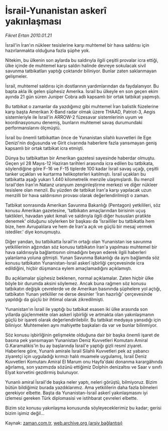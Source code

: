 # İsrail-Yunanistan askerî yakınlaşması

*Fikret Ertan 2010.01.21*

<tr><td class="metin" colspan="2" style="padding-top: 20px; padding-left: 5px; ">İsrail'in İran'ın nükleer tesislerine karşı muhtemel bir hava saldırısı için hazırlanmakta olduğuna fazla şüphe yok.</td></tr><tr><td class="metin" colspan="2" style="padding-top: 20px; padding-left: 5px; "><p> Nitekim, bu ülkenin son aylarda bu saldırıyla ilgili çeşitli provalar icra ettiği, ülke içinde de muhtemel karşı saldırı halinde devreye sokulacak sivil savunma tatbikatları yaptığı çoktandır biliniyor. Bunlar zaten saklanmayan gelişmeler.
<p> İsrail, muhtemel saldırısı için dostlarının yardımlarından da faydalanıyor. Bu bapta akla ilk gelen şüphesiz Amerika. İsrail bu ülkeyle en son geçen ekim ayında 21 gün süren Juniper Cobra adlı kapsamlı bir ortak tatbikat yapmıştı.
<p> Bu tatbikat o zamanlar da yazdığımız gibi muhtemel İran balistik füzelerine karşı başta Amerikan X-Band radar olmak üzere THAAD, Patriot-3, Aegis sistemleriyle ile İsrail'in ARROW-2 füzesavar sistemlerinin uyum ve koordinasyonunu denemiş, bunların muhtemel savaş durumundaki performanslarını ölçmüştü.
<p> İsrail bu önemli tatbikattan önce de Yunanistan silahlı kuvvetleri ile Ege Denizi'nin doğusunda ve Girit civarında haberlere fazla yansımayan geniş kapsamlı bir ortak tatbikat icra etmişti.
<p> Dünya bu tatbikattan bir Amerikan gazetesi sayesinde haberdar olmuştu. Geçen yıl 28 Mayıs-12 Haziran tarihleri arasında icra edilen bu tatbikata, söylendiğine göre F-16 ve F-15 tiplerde 100 kadar İsrail savaş uçağı, çeşitli tanker uçakları ve kurtarma helikopterleri katılmıştı. İsrail uçakları bu tatbikatta aşağı yukarı 1.440 kilometrelik menzile ulaşmışlardı. Bu menzil İsrail'den İran'ın Natanz uranyum zenginleştirme merkezi ve diğer nükleer tesislere olan menzil. Bu yüzden de tatbikat İran'a karşı yapılacak uzun menzilli bir hava saldırısının provası olarak değerlendirilmişti o zaman.
<p> Tatbikat sonrasında Amerikan Savunma Bakanlığı (Pentagon) yetkilileri, söz konusu Amerikan gazetesine, 'tatbikatın amaçlarından birisinin uçuş taktikleri, havadan yakıt ikmali ve saldırıyla ilgili diğer hususları pratikte denemek' olduğunu söylerken bir başkası da 'İsrailliler bu tatbikatla hem bize, hem Avrupalılara ve hem de İran'a açık ve güçlü bir mesaj vermek istediler.' diye konuşmuştu.
<p> Diğer yandan, bu tatbikatta İsrail'in ortağı olan Yunanistan ise savunma yetkililerinin ağzından söz konusu tatbikatın İran'a yapılması muhtemel bir hava saldırısıyla bağlantısının olmadığını beyan ederek ilgili haberleri yalanlama yoluna gitmişti. Yunan Savunma Bakanlığı da aynı bağlamda söz konusu tatbikatın Yunanistan-İsrail askerî işbirliği çerçevesinde icra edildiğini, hiçbir düşmanca eylem amaçlamadığını açıklamıştı.
<p> Bu açıklamalar şüphesiz beklenen, normal açıklamalar. Zaten hiçbir ülke böyle bir durumda aksini söylemez. Ancak buna rağmen söz konusu tatbikatın değişik çevrelerde ve de Amerikan basınında şüphelere yol açtığı, tatbikatın Yunan yetkililer ne derse desinler 'İran hazırlığı' çerçevesinde yapıldığı da güçlü bir ihtimal olarak zikredilmişti.
<p> Yunanistan'ın İsrail ile yaptığı bu tatbikat esasen iki ülke arasında son yıllarda güçlenmekte olan askerî işbirliği ve artmakta olan yakınlaşmanın güçlü bir işareti olarak değerlendirilebilir. Bu tatbikat medyaya yansıdığı için biliniyor. Muhtemelen aynı mahiyette başkaları da var ve bunlar bilinmiyor.
<p> Söz konusu işbirliğinin gelişmekte olduğuna dair bir başka önemli işaret de basına pek yansımayan Yunanistan Deniz Kuvvetleri Komutanı Amiral G.Karamalikis'in bu ay başlarında İsrail'e yaptığı gizli resmî ziyaret. Haberlere göre, Yunanlı amirale İsrail Silahlı Kuvvetleri pek az yabancı ziyaretçi için uyguladığı kırmızı halılı muamele uygulamış, İsrail Deniz Kuvvetleri Komutanı Amiral El Marum onu Hayfa'daki donanma karargâhında ağırlamış, son yazımızda sözünü ettiğimiz Dolphin denizaltısı ve Saar v sınıfı Elyat korvetini gezdirmiş bulunuyor.
<p> Yunanlı amiral İsrail'de başka neler yaptı, neleri görüştü, bilmiyoruz. Bizim bütün bildiğimiz burada yazdıklarımız. Ama yetkililerin daha fazla bilmeleri gerekiyor elbette. Başta da Yunanistan-İsrail askerî yakınlaşmasını iyi izlemesi gereken Türk diplomasisi ve istihbarat çevreleri elbette.
<p> Bizim söz konusu yakınlaşma konusunda söyleyeceklerimiz bu kadar; gerisi bizim işimiz değil... <br/></p></p></p></p></p></p></p></p></p></p></p></p></td></tr>

Kaynak: [zaman.com.tr](http://zaman.com.tr/yazar.do?yazino=942837), [web.archive.org (arşiv bağlantısı)](http://web.archive.org/web/20100129135640/http://www.zaman.com.tr:80/yazar.do?yazino=942837)
